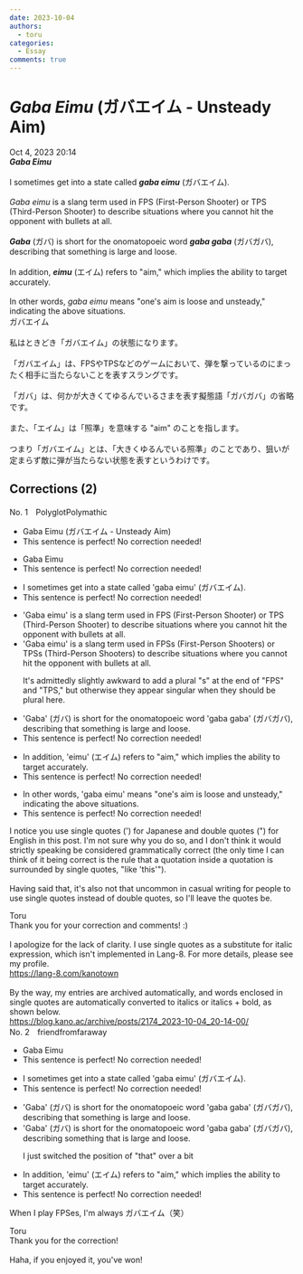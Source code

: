 ```yaml
---
date: 2023-10-04
authors:
  - toru
categories:
  - Essay
comments: true
---
```


# <strong><em>Gaba Eimu</strong></em> (ガバエイム - Unsteady Aim)
<div class="date">Oct 4, 2023 20:14</div>
<div id="post"><div id="body_show_ori">
<strong><em>Gaba Eimu</strong></em><br/><br/>I sometimes get into a state called <strong><em>gaba eimu</em></strong> (ガバエイム).<br/><br/><em>Gaba eimu</em> is a slang term used in FPS (First-Person Shooter) or TPS (Third-Person Shooter) to describe situations where you cannot hit the opponent with bullets at all.<br/><br/><strong><em>Gaba</em></strong> (ガバ) is short for the onomatopoeic word <strong><em>gaba gaba</em></strong> (ガバガバ), describing that something is large and loose.<br/><br/>In addition, <strong><em>eimu</em></strong> (エイム) refers to "aim," which implies the ability to target accurately.<br/><br/>In other words, <em>gaba eimu</em> means "one's aim is loose and unsteady," indicating the above situations.
</div></div>

<!-- more -->

<div id="post_ja"><div id="body_show_mo">
ガバエイム<br/><br/>私はときどき「ガバエイム」の状態になります。<br/><br/>「ガバエイム」は、FPSやTPSなどのゲームにおいて、弾を撃っているのにまったく相手に当たらないことを表すスラングです。<br/><br/>「ガバ」は、何かが大きくてゆるんでいるさまを表す擬態語「ガバガバ」の省略です。<br/><br/>また、「エイム」は「照準」を意味する "aim" のことを指します。<br/><br/>つまり「ガバエイム」とは、「大きくゆるんでいる照準」のことであり、狙いが定まらず敵に弾が当たらない状態を表すというわけです。
</div></div>

## Corrections (2)
<div id="block"><div class="first_name"> No. 1　<span class="just_name">PolyglotPolymathic</span></div><div id="block2">
<ul class="correction_field">
<li class="incorrect">Gaba Eimu (ガバエイム - Unsteady Aim)</li>
<li class="corrected perfect">This sentence is perfect! No correction needed!</li>
</ul>
<ul class="correction_field">
<li class="incorrect">Gaba Eimu</li>
<li class="corrected perfect">This sentence is perfect! No correction needed!</li>
</ul>
<ul class="correction_field">
<li class="incorrect">I sometimes get into a state called 'gaba eimu' (ガバエイム).</li>
<li class="corrected perfect">This sentence is perfect! No correction needed!</li>
</ul>
<ul class="correction_field">
<li class="incorrect">'Gaba eimu' is a slang term used in FPS (First-Person Shooter) or TPS (Third-Person Shooter) to describe situations where you cannot hit the opponent with bullets at all.</li>
<li class="corrected correct">
'Gaba eimu' is a slang term used in FPS<span class="f_blue">s</span> (First-Person Shooter<span class="f_blue">s</span>) or TPS<span class="f_blue">s</span> (Third-Person Shooter<span class="f_blue">s</span>) to describe situations where you cannot hit the opponent with bullets at all.
<p class="correction_comment">It's admittedly slightly awkward to add a plural "s" at the end of "FPS" and "TPS," but otherwise they appear singular when they should be plural here.</p>
</li>
</ul>
<ul class="correction_field">
<li class="incorrect">'Gaba' (ガバ) is short for the onomatopoeic word 'gaba gaba' (ガバガバ), describing that something is large and loose.</li>
<li class="corrected perfect">This sentence is perfect! No correction needed!</li>
</ul>
<ul class="correction_field">
<li class="incorrect">In addition, 'eimu' (エイム) refers to "aim," which implies the ability to target accurately.</li>
<li class="corrected perfect">This sentence is perfect! No correction needed!</li>
</ul>
<ul class="correction_field">
<li class="incorrect">In other words, 'gaba eimu' means "one's aim is loose and unsteady," indicating the above situations.</li>
<li class="corrected perfect">This sentence is perfect! No correction needed!</li>
</ul>
<p class="comment_small">
 I notice you use single quotes (') for Japanese and double quotes (") for English in this post.  I'm not sure why you do so, and I don't think it would strictly speaking be considered grammatically correct (the only time I can think of it being correct is the rule that a quotation inside a quotation is surrounded by single quotes, "like 'this'").
 <br/>
 <br/>
 Having said that, it's also not that uncommon in casual writing for people to use single quotes instead of double quotes, so I'll leave the quotes be.
</p>

</div><div class="name"><span class="just_name">Toru</span><br>
Thank you for your correction and comments! :)<br/><br/>I apologize for the lack of clarity. I use single quotes as a substitute for italic expression, which isn't implemented in Lang-8. For more details, please see my profile.<br/><a href="https://lang-8.com/kanotown" target="_blank">https://lang-8.com/kanotown</a><br/><br/>By the way, my entries are archived automatically, and words enclosed in single quotes are automatically converted to italics or italics + bold, as shown below.<br/><a href="https://blog.kano.ac/archive/posts/2174_2023-10-04_20-14-00/" target="_blank">https://blog.kano.ac/archive/posts/2174_2023-10-04_20-14-00/</a>
</div>
</div>
<div id="block"><div class="first_name"> No. 2　<span class="just_name">friendfromfaraway</span></div><div id="block2">
<ul class="correction_field">
<li class="incorrect">Gaba Eimu</li>
<li class="corrected perfect">This sentence is perfect! No correction needed!</li>
</ul>
<ul class="correction_field">
<li class="incorrect">I sometimes get into a state called 'gaba eimu' (ガバエイム).</li>
<li class="corrected perfect">This sentence is perfect! No correction needed!</li>
</ul>
<ul class="correction_field">
<li class="incorrect">'Gaba' (ガバ) is short for the onomatopoeic word 'gaba gaba' (ガバガバ), describing that something is large and loose.</li>
<li class="corrected correct">
'Gaba' (ガバ) is short for the onomatopoeic word 'gaba gaba' (ガバガバ), describing something <span class="f_blue">that </span>is large and loose.
<p class="correction_comment">I just switched the position of "that" over a bit</p>
</li>
</ul>
<ul class="correction_field">
<li class="incorrect">In addition, 'eimu' (エイム) refers to "aim," which implies the ability to target accurately.</li>
<li class="corrected perfect">This sentence is perfect! No correction needed!</li>
</ul>
<p class="comment_small">
 When I play FPSes, I'm always ガバエイム（笑）
</p>

</div><div class="name"><span class="just_name">Toru</span><br>
Thank you for the correction!<br/><br/>Haha, if you enjoyed it, you've won!
</div>
</div>
